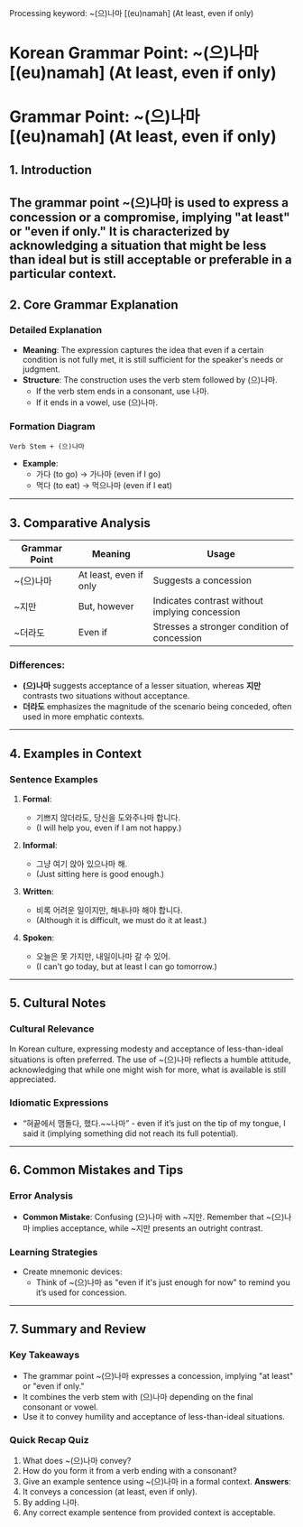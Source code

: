 Processing keyword: ~(으)나마 [(eu)namah] (At least, even if only)
# Korean Grammar Point: ~(으)나마 [(eu)namah] (At least, even if only)
# Grammar Point: ~(으)나마 [(eu)namah] (At least, even if only)
## 1. Introduction
The grammar point ~(으)나마 is used to express a concession or a compromise, implying "at least" or "even if only." It is characterized by acknowledging a situation that might be less than ideal but is still acceptable or preferable in a particular context.
---
## 2. Core Grammar Explanation
### Detailed Explanation
- **Meaning**: The expression captures the idea that even if a certain condition is not fully met, it is still sufficient for the speaker's needs or judgment.
- **Structure**: The construction uses the verb stem followed by (으)나마. 
  - If the verb stem ends in a consonant, use 나마.
  - If it ends in a vowel, use (으)나마.
### Formation Diagram
```
Verb Stem + (으)나마
```
- **Example**: 
  - 가다 (to go) → 가나마 (even if I go)
  - 먹다 (to eat) → 먹으나마 (even if I eat)
---
## 3. Comparative Analysis
| Grammar Point | Meaning | Usage |
|----------------|---------|-------|
| ~(으)나마      | At least, even if only | Suggests a concession |
| ~지만           | But, however    | Indicates contrast without implying concession |
| ~더라도         | Even if        | Stresses a stronger condition of concession |
### Differences:
- **(으)나마** suggests acceptance of a lesser situation, whereas **지만** contrasts two situations without acceptance.
- **더라도** emphasizes the magnitude of the scenario being conceded, often used in more emphatic contexts.
---
## 4. Examples in Context
### Sentence Examples
1. **Formal**:
   - 기쁘지 않더라도, 당신을 도와주나마 합니다.
   - (I will help you, even if I am not happy.)
   
2. **Informal**:
   - 그냥 여기 앉아 있으나마 해.
   - (Just sitting here is good enough.)
   
3. **Written**:
   - 비록 어려운 일이지만, 해내나마 해야 합니다.
   - (Although it is difficult, we must do it at least.)
   
4. **Spoken**:
   - 오늘은 못 가지만, 내일이나마 갈 수 있어.
   - (I can't go today, but at least I can go tomorrow.)
---
## 5. Cultural Notes
### Cultural Relevance
In Korean culture, expressing modesty and acceptance of less-than-ideal situations is often preferred. The use of ~(으)나마 reflects a humble attitude, acknowledging that while one might wish for more, what is available is still appreciated.
### Idiomatic Expressions
- “혀끝에서 맴돌다, 했다.~~나마” - even if it’s just on the tip of my tongue, I said it (implying something did not reach its full potential).
---
## 6. Common Mistakes and Tips
### Error Analysis
- **Common Mistake**: Confusing (으)나마 with ~지만. Remember that ~(으)나마 implies acceptance, while ~지만 presents an outright contrast.
  
### Learning Strategies
- Create mnemonic devices:
  - Think of ~(으)나마 as "even if it's just enough for now" to remind you it’s used for concession.
---
## 7. Summary and Review
### Key Takeaways
- The grammar point ~(으)나마 expresses a concession, implying "at least" or "even if only."
- It combines the verb stem with (으)나마 depending on the final consonant or vowel.
- Use it to convey humility and acceptance of less-than-ideal situations.
### Quick Recap Quiz
1. What does ~(으)나마 convey?
2. How do you form it from a verb ending with a consonant?
3. Give an example sentence using ~(으)나마 in a formal context.
**Answers**: 
1. It conveys a concession (at least, even if only).
2. By adding 나마.
3. Any correct example sentence from provided context is acceptable.
